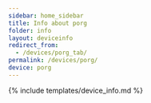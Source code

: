 ```yaml
---
sidebar: home_sidebar
title: Info about porg
folder: info
layout: deviceinfo
redirect_from:
  - /devices/porg_tab/
permalink: /devices/porg/
device: porg
---
```

{% include templates/device_info.md %}
